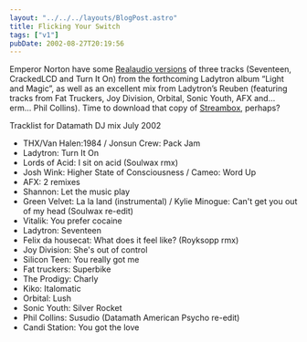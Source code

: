 ```yaml
---
layout: "../../../layouts/BlogPost.astro"
title: Flicking Your Switch
tags: ["v1"]
pubDate: 2002-08-27T20:19:56
---
```


Emperor Norton have some [Realaudio versions][1] of three tracks (Seventeen, CrackedLCD and Turn It On) from the forthcoming Ladytron album &#8220;Light and Magic&#8221;, as well as an excellent mix from Ladytron&#8217;s Reuben (featuring tracks from Fat Truckers, Joy Division, Orbital, Sonic Youth, AFX and&#8230; erm&#8230; Phil Collins). Time to download that copy of [Streambox][2], perhaps?

Tracklist for Datamath DJ mix July 2002

- THX/Van Halen:1984 / Jonsun Crew: Pack Jam
- Ladytron: Turn It On
- Lords of Acid: I sit on acid (Soulwax rmx)
- Josh Wink: Higher State of Consciousness / Cameo: Word Up
- AFX: 2 remixes
- Shannon: Let the music play
- Green Velvet: La la land (instrumental) / Kylie Minogue: Can't get you out of my head (Soulwax re-edit)
- Vitalik: You prefer cocaine
- Ladytron: Seventeen
- Felix da housecat: What does it feel like? (Royksopp rmx)
- Joy Division: She's out of control
- Silicon Teen: You really got me
- Fat truckers: Superbike
- The Prodigy: Charly
- Kiko: Italomatic
- Orbital: Lush
- Sonic Youth: Silver Rocket
- Phil Collins: Susudio (Datamath American Psycho re-edit)
- Candi Station: You got the love

[1]: http://www.emperornorton.com/mod/artistpage.php3?artist=ladytron/ "Emperor Norton Records: Ladytron"
[2]: http://www.afterdawn.com/software/audio_software/audio_tools/streambox_vcr.cfm#download "AfterDawn: Streambox VCR v1.0 beta 3.1"

